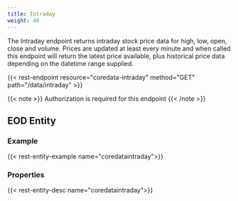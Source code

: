 ```yaml
---
title: Intraday
weight: 40
---
```


The Intraday endpoint returns intraday stock price data for high, low, open, close and volume. Prices are updated at least
every minute and when called this endpoint will return the latest price available, plus historical price data depending on the datetime range
supplied.

{{< rest-endpoint resource="coredata-intraday" method="GET" path="/data/intraday" >}}

{{< note >}} Authorization is required for this endpoint {{< /note >}}

## EOD Entity

### Example
{{< rest-entity-example name="coredataintraday">}}

### Properties
{{< rest-entity-desc name="coredataintraday">}}

